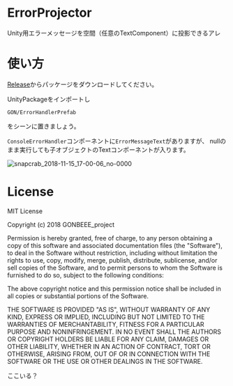 # ErrorProjector
Unity用エラーメッセージを空間（任意のTextComponent）に投影できるアレ

# 使い方
[Release](https://github.com/GONBEEEproject/ErrorProjector/releases)からパッケージをダウンロードしてください。

UnityPackageをインポートし
~~~
GON/ErrorHandlerPrefab
~~~
をシーンに置きましょう。

```ConsoleErrorHandler```コンポーネントに```ErrorMessageText```がありますが、
nullのまま実行しても子オブジェクトのTextコンポーネントが入ります。

![snapcrab_2018-11-15_17-00-06_no-0000](https://user-images.githubusercontent.com/31962648/48538528-15330a00-e8f8-11e8-9e01-9155703f4eaa.png)

# License
MIT License

Copyright (c) 2018 GONBEEE_project

Permission is hereby granted, free of charge, to any person obtaining a copy
of this software and associated documentation files (the "Software"), to deal
in the Software without restriction, including without limitation the rights
to use, copy, modify, merge, publish, distribute, sublicense, and/or sell
copies of the Software, and to permit persons to whom the Software is
furnished to do so, subject to the following conditions:

The above copyright notice and this permission notice shall be included in all
copies or substantial portions of the Software.

THE SOFTWARE IS PROVIDED "AS IS", WITHOUT WARRANTY OF ANY KIND, EXPRESS OR
IMPLIED, INCLUDING BUT NOT LIMITED TO THE WARRANTIES OF MERCHANTABILITY,
FITNESS FOR A PARTICULAR PURPOSE AND NONINFRINGEMENT. IN NO EVENT SHALL THE
AUTHORS OR COPYRIGHT HOLDERS BE LIABLE FOR ANY CLAIM, DAMAGES OR OTHER
LIABILITY, WHETHER IN AN ACTION OF CONTRACT, TORT OR OTHERWISE, ARISING FROM,
OUT OF OR IN CONNECTION WITH THE SOFTWARE OR THE USE OR OTHER DEALINGS IN THE
SOFTWARE.

ここいる？
